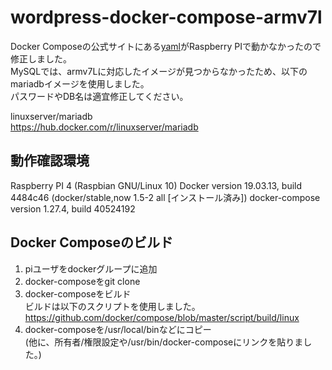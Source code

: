 # wordpress-docker-compose-armv7l

Docker Composeの公式サイトにある[yaml](https://docs.docker.jp/compose/wordpress.html)がRaspberry PIで動かなかったので修正しました。  
MySQLでは、armv7Lに対応したイメージが見つからなかったため、以下のmariadbイメージを使用しました。  
パスワードやDB名は適宜修正してください。  

linuxserver/mariadb  
https://hub.docker.com/r/linuxserver/mariadb  

## 動作確認環境
Raspberry PI 4 (Raspbian GNU/Linux 10)
Docker version 19.03.13, build 4484c46 (docker/stable,now 1.5-2 all [インストール済み])
docker-compose version 1.27.4, build 40524192

## Docker Composeのビルド
1. piユーザをdockerグループに追加
1. docker-composeをgit clone
1. docker-composeをビルド  
  ビルドは以下のスクリプトを使用しました。  
  https://github.com/docker/compose/blob/master/script/build/linux
1. docker-composeを/usr/local/binなどにコピー  
  (他に、所有者/権限設定や/usr/bin/docker-composeにリンクを貼りました。)
